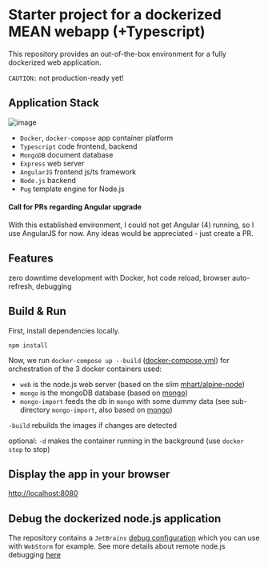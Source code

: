 # Starter project for a dockerized MEAN webapp (+Typescript)
This repository provides an out-of-the-box environment for a fully dockerized web application. 

`CAUTION:` not production-ready yet!

## Application Stack
![image](http://i65.tinypic.com/atvtl.jpg)

* `Docker`, `docker-compose` app container platform
* `Typescript` code frontend, backend
* `MongoDB` document database
* `Express` web server
* `AngularJS` frontend js/ts framework
* `Node.js` backend
* `Pug` template engine for Node.js

#### Call for PRs regarding Angular upgrade
With this established environment, I could not get Angular (4) running, so I use AngularJS for now. 
Any ideas would be appreciated - just create a PR.

## Features
zero downtime development with Docker, hot code reload, browser auto-refresh, debugging

## Build & Run
First, install dependencies locally. 

`npm install`

Now, we run `docker-compose up --build` ([docker-compose.yml](docker-compose.yml)) for orchestration of the 3 docker containers used:

- `web` is the node.js web server (based on the slim [mhart/alpine-node](https://hub.docker.com/r/mhart/alpine-node/))
- `mongo` is the mongoDB database (based on [mongo](https://hub.docker.com/_/mongo/))
- `mongo-import` feeds the db in `mongo` with some dummy data (see sub-directory `mongo-import`, also based on [mongo](https://hub.docker.com/_/mongo/))

`-build` rebuilds the images if changes are detected

optional: `-d` makes the container running in the background (use `docker stop` to stop)


## Display the app in your browser

[http://localhost:8080](http://localhost:8080)

## Debug the dockerized node.js application
The repository contains a `JetBrains` [debug configuration](.idea/runConfigurations/node_debug_5858.xml) which you can use with `WebStorm` for example. 
See more details about remote node.js debugging [here](https://www.jetbrains.com/help/webstorm/2017.1/run-debug-configuration-node-js-remote-debug.html)


